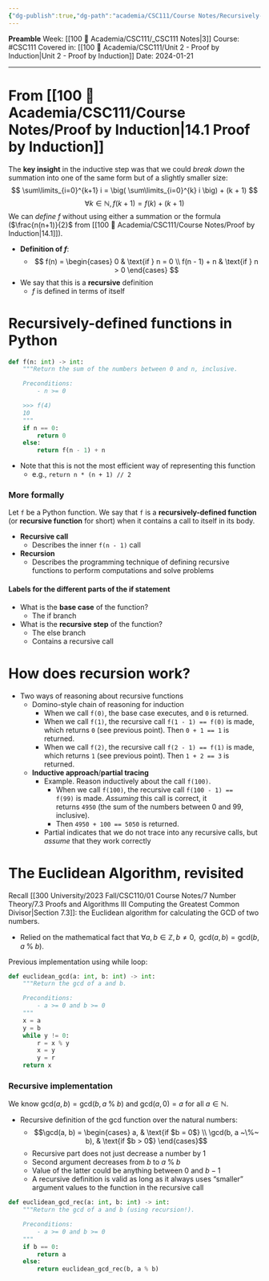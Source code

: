 ```yaml
---
{"dg-publish":true,"dg-path":"academia/CSC111/Course Notes/Recursively-Defined Functions.md","permalink":"/academia/csc-111/course-notes/recursively-defined-functions/","created":"2024-01-21T12:22:34.637-05:00","updated":"2024-04-17T16:44:20.574-04:00"}
---
```


**Preamble**
Week: [[100 📒 Academia/CSC111/_CSC111 Notes\|3]]
Course: #CSC111
Covered in: [[100 📒 Academia/CSC111/Unit 2 - Proof by Induction\|Unit 2 - Proof by Induction]]
Date: 2024-01-21

---
# From [[100 📒 Academia/CSC111/Course Notes/Proof by Induction\|14.1 Proof by Induction]] 

The **key insight** in the inductive step was that we could *break down* the summation into one of the same form but of a slightly smaller size:
$$
\sum\limits_{i=0}^{k+1} i = \big( \sum\limits_{i=0}^{k} i \big) + (k + 1)
$$
$$\forall k \in \mathbb{N}, f(k+1) = f(k) + (k + 1)$$
We can *define $f$* without using either a summation or the formula ($\frac{n(n+1)}{2}$ from [[100 📒 Academia/CSC111/Course Notes/Proof by Induction\|14.1]]).

- **Definition of $f$**:
	- $$ f(n) = 
	  \begin{cases} 0 & \text{if } n = 0 \\ f(n - 1) + n & \text{if } n > 0 \end{cases} $$
- We say that this is a **recursive** definition
	- $f$ is defined in terms of itself

# Recursively-defined functions in Python

```python
def f(n: int) -> int:
    """Return the sum of the numbers between 0 and n, inclusive.

    Preconditions:
        - n >= 0

    >>> f(4)
    10
    """
    if n == 0:
        return 0
    else:
        return f(n - 1) + n
```

- Note that this is not the most efficient way of representing this function
	- e.g., `return n * (n + 1) // 2`

### More formally

Let `f` be a Python function. We say that `f` is a **recursively-defined function**
 (or **recursive function** for short) when it contains a call to itself in its body.
- **Recursive call**
	- Describes the inner `f(n - 1)` call
- **Recursion**
	- Describes the programming technique of defining recursive functions to perform computations and solve problems

#### Labels for the different parts of the if statement

- What is the **base case** of the function?
	- The if branch
- What is the **recursive step** of the function?
	- The else branch
	- Contains a recursive call

# How does recursion work?

- Two ways of reasoning about recursive functions
	- Domino-style chain of reasoning for induction
		- When we call `f(0)`, the base case executes, and `0` is returned.
		- When we call `f(1)`, the recursive call `f(1 - 1) == f(0)` is made, which returns `0` (see previous point). Then `0 + 1 == 1` is returned.
		- When we call `f(2)`, the recursive call `f(2 - 1) == f(1)` is made, which returns `1` (see previous point). Then `1 + 2 == 3` is returned.
	- **Inductive approach**/**partial tracing**
		- Example. Reason inductively about the call `f(100)`.
			- When we call `f(100)`, the recursive call `f(100 - 1) == f(99)` is made. _Assuming_ this call is correct, it returns `4950` (the sum of the numbers between 0 and 99, inclusive).
			- Then `4950 + 100 == 5050` is returned.
		- Partial indicates that we do not trace into any recursive calls, but *assume* that they work correctly

# The Euclidean Algorithm, revisited

Recall [[300 University/2023 Fall/CSC110/01 Course Notes/7 Number Theory/7.3 Proofs and Algorithms III Computing the Greatest Common Divisor\|Section 7.3]]: the Euclidean algorithm for calculating the GCD of two numbers.
- Relied on the mathematical fact that $\forall a, b \in \mathbb{Z}, b \neq 0, \text{ gcd}(a, b) = \text{gcd}(b, a \; \% \; b)$.

Previous implementation using while loop:
```python
def euclidean_gcd(a: int, b: int) -> int:
    """Return the gcd of a and b.

    Preconditions:
        - a >= 0 and b >= 0
    """
    x = a
    y = b
    while y != 0:
        r = x % y
        x = y
        y = r
    return x
```

### Recursive implementation

We know $\text{gcd}(a, b) = \text{gcd}(b, a \; \% \; b)$ and $\text{gcd}(a, 0) = a$ for all $a \in \mathbb{N}$.
- Recursive definition of the $\text{gcd}$ function over the natural numbers:
	- $$\gcd(a, b) = \begin{cases} a, & \text{if $b = 0$} \\ \gcd(b, a ~\%~ b), & \text{if $b > 0$} \end{cases}$$
	- Recursive part does not just decrease a number by 1
	- Second argument decreases from $b$ to $a \; \% \; b$
	- Value of the latter could be anything between $0$ and $b - 1$
	- A recursive definition is valid as long as it always uses “smaller” argument values to the function in the recursive call

```python
def euclidean_gcd_rec(a: int, b: int) -> int:
    """Return the gcd of a and b (using recursion!).

    Preconditions:
        - a >= 0 and b >= 0
    """
    if b == 0:
        return a
    else:
        return euclidean_gcd_rec(b, a % b)
```
